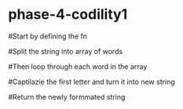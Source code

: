 # phase-4-codility1
#Start by defining the fn

#Split the string into array of words

#Then loop through each word in the array

#Captilazie the first letter and turn it into new string

#Return the newly formmated string